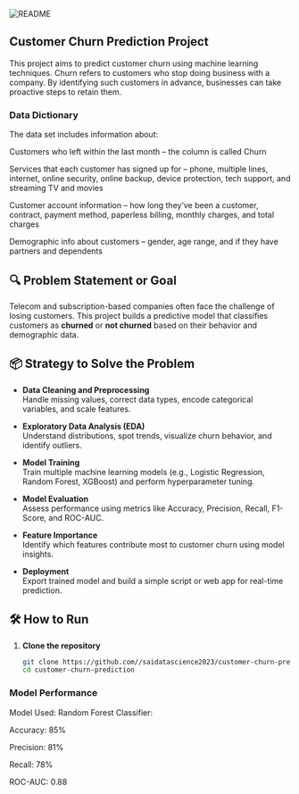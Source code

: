 
![README](https://github.com/saidatascience2023/DataScienceGuidedProject/blob/main/Classification%20Projects/Customer%20Churn%20Project/images/churn.jpeg)

## Customer Churn Prediction Project

This project aims to predict customer churn using machine learning techniques. Churn refers to customers who stop doing business with a company. By identifying such customers in advance, businesses can take proactive steps to retain them.

### Data Dictionary
The data set includes information about:

Customers who left within the last month – the column is called Churn

Services that each customer has signed up for – phone, multiple lines, internet, online security, online backup, device protection, tech support, and streaming TV and movies

Customer account information – how long they’ve been a customer, contract, payment method, paperless billing, monthly charges, and total charges

Demographic info about customers – gender, age range, and if they have partners and dependents

## 🔍 Problem Statement or Goal 

Telecom and subscription-based companies often face the challenge of losing customers. This project builds a predictive model that classifies customers as **churned** or **not churned** based on their behavior and demographic data.

## 📦 Strategy to Solve the Problem

- **Data Cleaning and Preprocessing**  
  Handle missing values, correct data types, encode categorical variables, and scale features.

- **Exploratory Data Analysis (EDA)**  
  Understand distributions, spot trends, visualize churn behavior, and identify outliers.

- **Model Training**  
  Train multiple machine learning models (e.g., Logistic Regression, Random Forest, XGBoost) and perform hyperparameter tuning.

- **Model Evaluation**  
  Assess performance using metrics like Accuracy, Precision, Recall, F1-Score, and ROC-AUC.

- **Feature Importance**  
  Identify which features contribute most to customer churn using model insights.

- **Deployment**  
  Export trained model and build a simple script or web app for real-time prediction.

## 🛠️ How to Run

1. **Clone the repository**  
   ```bash
   git clone https://github.com//saidatascience2023/customer-churn-prediction.git
   cd customer-churn-prediction

### Model Performance

Model Used: Random Forest Classifier:

Accuracy: 85%

Precision: 81%

Recall: 78%

ROC-AUC: 0.88
